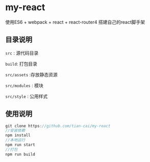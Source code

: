 # my-react
使用ES6 + webpack + react + react-router4 搭建自己的react脚手架

## 目录说明
`src` : 源代码目录

`build`: 打包目录

`src/assets` :存放静态资源

`src/modules` : 模块

`src/style` : 公用样式

## 使用说明
```js
git clone https://github.com/tian-cai/my-react
//安装依赖
npm install
//本地运行
npm run start
//打包
npm run build
```

